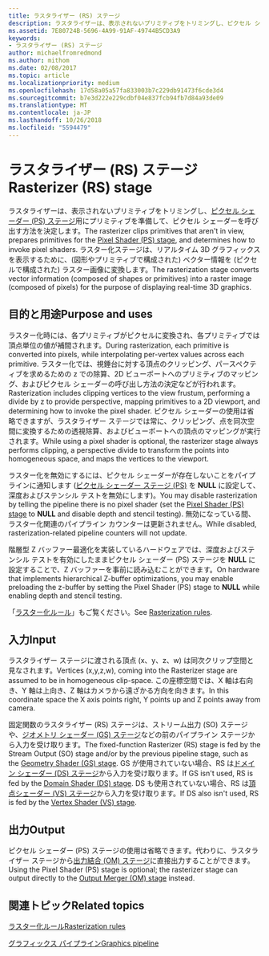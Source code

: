 ```yaml
---
title: ラスタライザー (RS) ステージ
description: ラスタライザーは、表示されないプリミティブをトリミングし、ピクセル シェーダー (PS) ステージ用にプリミティブを準備して、ピクセル シェーダーを呼び出す方法を決定します。
ms.assetid: 7E80724B-5696-4A99-91AF-49744B5CD3A9
keywords:
- ラスタライザー (RS) ステージ
author: michaelfromredmond
ms.author: mithom
ms.date: 02/08/2017
ms.topic: article
ms.localizationpriority: medium
ms.openlocfilehash: 17d58a05a57fa833003b7c229db91473f6cde3d4
ms.sourcegitcommit: b7e3d222e229cdbf04e837fcb94fb7d84a93de09
ms.translationtype: MT
ms.contentlocale: ja-JP
ms.lasthandoff: 10/26/2018
ms.locfileid: "5594479"
---
```

# <a name="rasterizer-rs-stage"></a><span data-ttu-id="70199-104">ラスタライザー (RS) ステージ</span><span class="sxs-lookup"><span data-stu-id="70199-104">Rasterizer (RS) stage</span></span>


<span data-ttu-id="70199-105">ラスタライザーは、表示されないプリミティブをトリミングし、[ピクセル シェーダー (PS) ステージ](pixel-shader-stage--ps-.md)用にプリミティブを準備して、ピクセル シェーダーを呼び出す方法を決定します。</span><span class="sxs-lookup"><span data-stu-id="70199-105">The rasterizer clips primitives that aren't in view, prepares primitives for the [Pixel Shader (PS) stage](pixel-shader-stage--ps-.md), and determines how to invoke pixel shaders.</span></span> <span data-ttu-id="70199-106">ラスター化ステージは、リアルタイム 3D グラフィックスを表示するために、(図形やプリミティブで構成された) ベクター情報を (ピクセルで構成された) ラスター画像に変換します。</span><span class="sxs-lookup"><span data-stu-id="70199-106">The rasterization stage converts vector information (composed of shapes or primitives) into a raster image (composed of pixels) for the purpose of displaying real-time 3D graphics.</span></span>

## <a name="span-idpurposeandusesspanspan-idpurposeandusesspanspan-idpurposeandusesspanpurpose-and-uses"></a><span data-ttu-id="70199-107"><span id="Purpose_and_uses"></span><span id="purpose_and_uses"></span><span id="PURPOSE_AND_USES"></span>目的と用途</span><span class="sxs-lookup"><span data-stu-id="70199-107"><span id="Purpose_and_uses"></span><span id="purpose_and_uses"></span><span id="PURPOSE_AND_USES"></span>Purpose and uses</span></span>


<span data-ttu-id="70199-108">ラスター化時には、各プリミティブがピクセルに変換され、各プリミティブでは頂点単位の値が補間されます。</span><span class="sxs-lookup"><span data-stu-id="70199-108">During rasterization, each primitive is converted into pixels, while interpolating per-vertex values across each primitive.</span></span> <span data-ttu-id="70199-109">ラスター化では、視錘台に対する頂点のクリッピング、パースペクティブを求めるための z での除算、2D ビューポートへのプリミティブのマッピング、およびピクセル シェーダーの呼び出し方法の決定などが行われます。</span><span class="sxs-lookup"><span data-stu-id="70199-109">Rasterization includes clipping vertices to the view frustum, performing a divide by z to provide perspective, mapping primitives to a 2D viewport, and determining how to invoke the pixel shader.</span></span> <span data-ttu-id="70199-110">ピクセル シェーダーの使用は省略できますが、ラスタライザー ステージでは常に、クリッピング、点を同次空間に変換するための透視除算、およびビューポートへの頂点のマッピングが実行されます。</span><span class="sxs-lookup"><span data-stu-id="70199-110">While using a pixel shader is optional, the rasterizer stage always performs clipping, a perspective divide to transform the points into homogeneous space, and maps the vertices to the viewport.</span></span>

<span data-ttu-id="70199-111">ラスター化を無効にするには、ピクセル シェーダーが存在しないことをパイプラインに通知します ([ピクセル シェーダー ステージ (PS)](pixel-shader-stage--ps-.md) を **NULL** に設定して、深度およびステンシル テストを無効にします)。</span><span class="sxs-lookup"><span data-stu-id="70199-111">You may disable rasterization by telling the pipeline there is no pixel shader (set the [Pixel Shader (PS) stage](pixel-shader-stage--ps-.md) to **NULL** and disable depth and stencil testing).</span></span> <span data-ttu-id="70199-112">無効になっている間、ラスター化関連のパイプライン カウンターは更新されません。</span><span class="sxs-lookup"><span data-stu-id="70199-112">While disabled, rasterization-related pipeline counters will not update.</span></span>

<span data-ttu-id="70199-113">階層型 Z バッファー最適化を実装しているハードウェアでは、深度およびステンシル テストを有効にしたままピクセル シェーダー (PS) ステージを **NULL** に設定することで、Z バッファーを事前に読み込むことができます。</span><span class="sxs-lookup"><span data-stu-id="70199-113">On hardware that implements hierarchical Z-buffer optimizations, you may enable preloading the z-buffer by setting the Pixel Shader (PS) stage to **NULL** while enabling depth and stencil testing.</span></span>

<span data-ttu-id="70199-114">「[ラスター化ルール](rasterization-rules.md)」もご覧ください。</span><span class="sxs-lookup"><span data-stu-id="70199-114">See [Rasterization rules](rasterization-rules.md).</span></span>

## <a name="span-idinputspanspan-idinputspanspan-idinputspaninput"></a><span data-ttu-id="70199-115"><span id="Input"></span><span id="input"></span><span id="INPUT"></span>入力</span><span class="sxs-lookup"><span data-stu-id="70199-115"><span id="Input"></span><span id="input"></span><span id="INPUT"></span>Input</span></span>


<span data-ttu-id="70199-116">ラスタライザー ステージに渡される頂点 (x、y、z、w) は同次クリップ空間と見なされます。</span><span class="sxs-lookup"><span data-stu-id="70199-116">Vertices (x,y,z,w), coming into the Rasterizer stage are assumed to be in homogeneous clip-space.</span></span> <span data-ttu-id="70199-117">この座標空間では、X 軸は右向き、Y 軸は上向き、Z 軸はカメラから遠ざかる方向を向きます。</span><span class="sxs-lookup"><span data-stu-id="70199-117">In this coordinate space the X axis points right, Y points up and Z points away from camera.</span></span>

<span data-ttu-id="70199-118">固定関数のラスタライザー (RS) ステージは、ストリーム出力 (SO) ステージや、[ジオメトリ シェーダー (GS) ステージ](geometry-shader-stage--gs-.md)などの前のパイプライン ステージから入力を受け取ります。</span><span class="sxs-lookup"><span data-stu-id="70199-118">The fixed-function Rasterizer (RS) stage is fed by the Stream Output (SO) stage and/or by the previous pipeline stage, such as the [Geometry Shader (GS) stage](geometry-shader-stage--gs-.md).</span></span> <span data-ttu-id="70199-119">GS が使用されていない場合、RS は[ドメイン シェーダー (DS) ステージ](domain-shader-stage--ds-.md)から入力を受け取ります。</span><span class="sxs-lookup"><span data-stu-id="70199-119">If GS isn't used, RS is fed by the [Domain Shader (DS) stage](domain-shader-stage--ds-.md).</span></span> <span data-ttu-id="70199-120">DS も使用されていない場合、RS は[頂点シェーダー (VS) ステージ](vertex-shader-stage--vs-.md)から入力を受け取ります。</span><span class="sxs-lookup"><span data-stu-id="70199-120">If DS also isn't used, RS is fed by the [Vertex Shader (VS) stage](vertex-shader-stage--vs-.md).</span></span>

## <a name="span-idoutputspanspan-idoutputspanspan-idoutputspanoutput"></a><span data-ttu-id="70199-121"><span id="Output"></span><span id="output"></span><span id="OUTPUT"></span>出力</span><span class="sxs-lookup"><span data-stu-id="70199-121"><span id="Output"></span><span id="output"></span><span id="OUTPUT"></span>Output</span></span>


<span data-ttu-id="70199-122">ピクセル シェーダー (PS) ステージの使用は省略できます。代わりに、ラスタライザー ステージから[出力結合 (OM) ステージ](output-merger-stage--om-.md)に直接出力することができます。</span><span class="sxs-lookup"><span data-stu-id="70199-122">Using the Pixel Shader (PS) stage is optional; the rasterizer stage can output directly to the [Output Merger (OM) stage](output-merger-stage--om-.md) instead.</span></span>

## <a name="span-idrelated-topicsspanrelated-topics"></a><span data-ttu-id="70199-123"><span id="related-topics"></span>関連トピック</span><span class="sxs-lookup"><span data-stu-id="70199-123"><span id="related-topics"></span>Related topics</span></span>


[<span data-ttu-id="70199-124">ラスター化ルール</span><span class="sxs-lookup"><span data-stu-id="70199-124">Rasterization rules</span></span>](rasterization-rules.md)

[<span data-ttu-id="70199-125">グラフィックス パイプライン</span><span class="sxs-lookup"><span data-stu-id="70199-125">Graphics pipeline</span></span>](graphics-pipeline.md)

 

 





